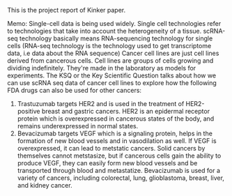 This is the project report of Kinker paper.

Memo:
Single-cell data is being used widely. Single cell technologies refer to technologies that take into account the heterogeneity of a tissue.
scRNA-seq technology basically means RNA-sequencing technology for single cells (RNA-seq technology is the technology used to get transcriptome data, i.e data about the RNA sequence)
Cancer cell lines are just cell lines derived from cancerous cells. Cell lines are groups of cells growing and dividing indefinitely. They're made in the laboratory as models for experiments.
The KSQ or the Key Scientific Question talks about how we can use scRNA seq data of cancer cell lines to explore how the following FDA drugs can also be used for other cancers:
1. Trastuzumab targets HER2 and is used in the treatment of HER2-positive breast and gastric cancers. HER2 is an epidermal receptor protein which is overexpressed in cancerous states of the body, and remains underexpressed in normal states.
2. Bevacizumab targets VEGF which is a signaling protein, helps in the formation of new blood vessels and in vasodilation as well. If VEGF is overexpressed, it can lead to metstatic cancers. Solid cancers by themselves cannot metstasize, but if cancerous cells gain the ability to produce VEGF, they can easily form new blood vessels and be transported through blood and metastatize. Bevacizumab is used for a variety of cancers, including colorectal, lung, glioblastoma, breast, liver, and kidney cancer.
